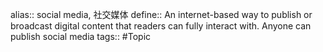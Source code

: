 alias:: social media, 社交媒体
define:: An internet-based way to publish or broadcast digital content that readers can fully interact with. Anyone can publish social media
tags:: #Topic
